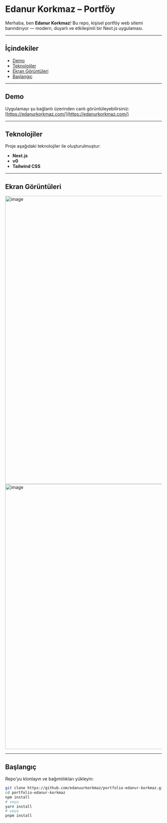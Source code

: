# Edanur Korkmaz – Portföy

Merhaba, ben **Edanur Korkmaz**! Bu repo, kişisel portföy web sitemi barındırıyor — modern, duyarlı ve etkileşimli bir Next.js uygulaması.

---

##  İçindekiler
- [Demo](#demo)
- [Teknolojiler](#teknolojiler)
- [Ekran Görüntüleri](#ekran-görüntüleri)
- [Başlangıç](#başlangıç)


---

##  Demo
Uygulamayı şu bağlantı üzerinden canlı görüntüleyebilirsiniz:  
[https://edanurkorkmaz.com/](https://edanurkorkmaz.com/)

---

##  Teknolojiler

Proje aşağıdaki teknolojiler ile oluşturulmuştur:
- **Next.js** 
- **v0** 
- **Tailwind CSS**

---

## Ekran Görüntüleri

<img width="1898" height="927" alt="image" src="https://github.com/user-attachments/assets/24892a6d-a769-4f9d-a360-f98f46694472" />

<img width="509" height="853" alt="image" src="https://github.com/user-attachments/assets/ebf33d14-7cc7-445d-b74d-a5a3e5ff8f01" />

---

##  Başlangıç

Repo’yu klonlayın ve bağımlılıkları yükleyin:

```bash
git clone https://github.com/edanuurkorkmaz/portfolio-edanur-korkmaz.git
cd portfolio-edanur-korkmaz
npm install
# veya
yarn install
# veya
pnpm install
